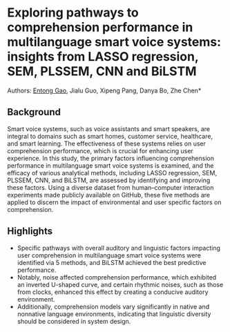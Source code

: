 # Exploring pathways to comprehension performance in multilanguage smart voice systems: insights from LASSO regression, SEM, PLSSEM, CNN and BiLSTM

Authors: [Entong Gao](https://github.com/Getttttttt), Jialu Guo, Xipeng Pang, Danya Bo, Zhe Chen*

## Background

Smart voice systems,  such as voice assistants and smart speakers,  are integral to domains such as smart homes, customer service, healthcare, and smart learning. The effectiveness of these systems relies on user comprehension performance,  which is crucial for enhancing user experience. In this study, the primary factors influencing comprehension performance in multilanguage smart voice systems is examined, and the efficacy of various analytical methods, including LASSO regression, SEM, PLSSEM, CNN, and BiLSTM, are assessed by identifying and improving these factors. Using a diverse dataset from human–computer interaction experiments made publicly available on GitHub, these five methods are applied to discern the impact of environmental and user specific factors on comprehension.

## Highlights

- Specific pathways with overall auditory and linguistic factors impacting user comprehension in multilanguage smart voice systems were identified via 5 methods, and BiLSTM achieved the best predictive performance.
- Notably, noise affected comprehension performance, which exhibited an inverted U-shaped curve, and certain rhythmic noises, such as those from clocks, enhanced this effect by creating a conducive auditory environment.
- Additionally, comprehension models vary significantly in native and nonnative language environments, indicating that linguistic diversity should be considered in system design.
